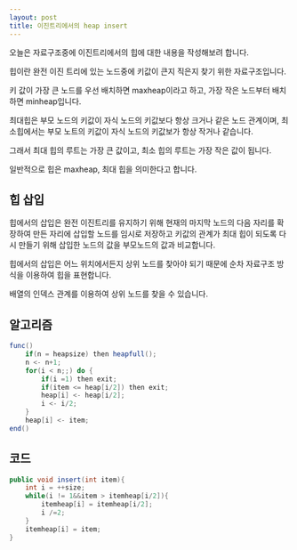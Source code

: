 ```yaml
---
layout: post
title: 이진트리에서의 heap insert
---
```


오늘은 자료구조중에 이진트리에서의 힙에 대한 내용을 작성해보려 합니다.

힙이란 완전 이진 트리에 있는 노드중에 키값이 큰지 직은지 찾기 위한 자료구조입니다.

키 값이 가장 큰 노드를 우선 배치하면 maxheap이라고 하고, 가장 작은 노드부터 배치하면 minheap입니다.

최대힙은 부모 노드의 키값이 자식 노드의 키값보다 항상 크거나 같은 노드 관계이며, 최소힙에서는 부모 노트의 키값이 자식 노드의 키값보가 항상 작거나 같습니다.

그래서 최대 힙의 루트는 가장 큰 값이고, 최소 힙의 루트는 가장 작은 값이 됩니다.

일반적으로 힙은 maxheap, 최대 힙을 의미한다고 합니다.

## 힙 삽입

힙에서의 삽입은 완전 이진트리를 유지하기 위해 현재의 마지막 노드의 다음 자리를 확장하여 만든 자리에 삽입할 노드를 임시로 저장하고 키값의 관계가 최대 힙이 되도록 다시 만들기 위해 삽입한 노드의 값을 부모노드의 값과 비교합니다.

힙에서의 삽입은 어느 위치에서든지 상위 노드를 찾아야 되기 때문에 순차 자료구조 방식을 이용하여 힙을 표현합니다.

배열의 인덱스 관계를 이용하여 상위 노드를 찾을 수 있습니다.

## 알고리즘

```java
func()
    if(n = heapsize) then heapfull();
    n <- n+1;
    for(i < n;;) do {
        if(i =1) then exit;
        if(item <= heap[i/2]) then exit;
        heap[i] <- heap[i/2];
        i <- i/2;
    }
    heap[i] <- item;
end()
```

## 코드

```java
public void insert(int item){
    int i = ++size;
    while(i != 1&&item > itemheap[i/2]){
        itemheap[i] = itemheap[i/2];
        i /=2;
    }
    itemheap[i] = item;
}
```